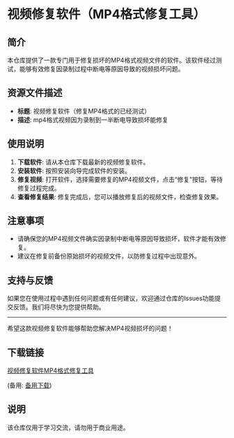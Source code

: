 # 视频修复软件（MP4格式修复工具）

## 简介

本仓库提供了一款专门用于修复损坏的MP4格式视频文件的软件。该软件经过测试，能够有效修复因录制过程中断电等原因导致的视频损坏问题。

## 资源文件描述

- **标题**: 视频修复软件（修复MP4格式的已经测试）
- **描述**: mp4格式视频因为录制到一半断电导致损坏能修复

## 使用说明

1. **下载软件**: 请从本仓库下载最新的视频修复软件。
2. **安装软件**: 按照安装向导完成软件的安装。
3. **修复视频**: 打开软件，选择需要修复的MP4视频文件，点击“修复”按钮，等待修复过程完成。
4. **查看修复结果**: 修复完成后，您可以播放修复后的视频文件，检查修复效果。

## 注意事项

- 请确保您的MP4视频文件确实因录制中断电等原因导致损坏，软件才能有效修复。
- 建议在修复前备份原始损坏的视频文件，以防修复过程中出现意外。

## 支持与反馈

如果您在使用过程中遇到任何问题或有任何建议，欢迎通过仓库的Issues功能提交反馈。我们将尽快为您提供帮助。

---

希望这款视频修复软件能够帮助您解决MP4视频损坏的问题！

## 下载链接
[视频修复软件MP4格式修复工具](https://pan.quark.cn/s/e7cd2644e2f1) 

(备用: [备用下载](https://pan.baidu.com/s/16lEiyXx6-7AWg3E2q5cfYQ?pwd=1234))

## 说明

该仓库仅用于学习交流，请勿用于商业用途。
